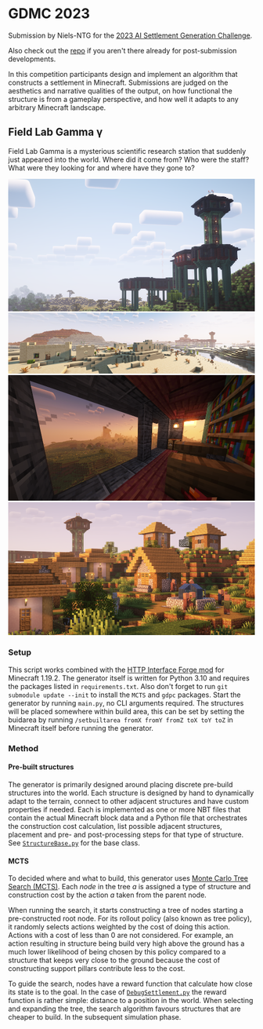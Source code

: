 # GDMC 2023
Submission by Niels-NTG for the [2023 AI Settlement Generation Challenge](https://gendesignmc.engineering.nyu.edu/).

Also check out the [repo](https://github.com/Niels-NTG/gdmc2023) if you aren't there already for post-submission developments.

In this competition participants design and implement an algorithm that constructs a settlement in Minecraft. Submissions are judged on the aesthetics and narrative qualities of the output, on how functional the structure is from a gameplay perspective, and how well it adapts to any arbitrary Minecraft landscape.

## Field Lab Gamma γ
Field Lab Gamma is a mysterious scientific research station that suddenly just appeared into the world. Where did it come from? Who were the staff? What were they looking for and where have they gone to?

![2023-07-08_14.26.17](./screenshots/2023-07-08_14.26.17.png)![2023-06-16_14.02.55](./screenshots/2023-06-16_14.02.55.png)![2023-07-08_14.35.54](./screenshots/2023-07-08_14.35.54.png)![2023-07-08_14.26.17](./screenshots/2023-07-08_14.42.26.png)

### Setup
This script works combined with the [HTTP Interface Forge mod](https://github.com/Niels-NTG/gdmc_http_interface/) for Minecraft 1.19.2. The generator itself is written for Python 3.10 and requires the packages listed in `requirements.txt`. Also don't forget to run `git submodule update --init` to install the `MCTS` and `gdpc` packages. Start the generator by running `main.py`, no CLI arguments required. The structures will be placed somewhere within build area, this can be set by setting the buidarea by running `/setbuiltarea fromX fromY fromZ toX toY toZ` in Minecraft itself before running the generator.

### Method

#### Pre-built structures

The generator is primarily designed around placing discrete pre-build structures into the world. Each structure is designed by hand to dynamically adapt to the terrain, connect to other adjacent structures and have custom properties if needed. Each is implemented as one or more NBT files that contain the actual Minecraft block data and a Python file that orchestrates the construction cost calculation, list possible adjacent structures, placement and pre- and post-processing steps for that type of structure. See [`StructureBase.py`](./StructureBase.py) for the base class.

#### MCTS

To decided where and what to build, this generator uses [Monte Carlo Tree Search (MCTS)](https://en.wikipedia.org/wiki/Monte_Carlo_tree_search). Each *node* in the tree $a$ is assigned a type of structure and construction cost by the action $a$ taken from the parent node.

When running the search, it starts constructing a tree of nodes starting a pre-constructed root node. For its rollout policy (also known as tree policy), it randomly selects actions weighted by the cost of doing this action. Actions with a cost of less than 0 are not considered. For example, an action resulting in structure being build very high above the ground has a much lower likelihood of being chosen by this policy compared to a structure that keeps very close to the ground because the cost of constructing support pillars contribute less to the cost.

To guide the search, nodes have a reward function that calculate how close its state is to the goal. In the case of [`DebugSettlement.py`](./settlement/DebugSettlement.py) the reward function is rather simple: distance to a position in the world. When selecting and expanding the tree, the search algorithm favours structures that are cheaper to build. In the subsequent simulation phase.
